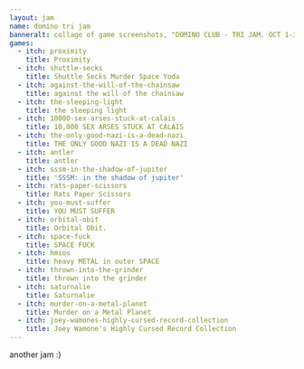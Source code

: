 ```yaml
---
layout: jam
name: domino tri jam
banneralt: collage of game screenshots, "DOMINO CLUB - TRI JAM. OCT 1-31, 2021. CLICK FOR GAMES"
games:
  - itch: proximity
    title: Proximity
  - itch: shuttle-secks
    title: Shuttle Secks Murder Space Yoda
  - itch: against-the-will-of-the-chainsaw
    title: against the will of the chainsaw
  - itch: the-sleeping-light
    title: the sleeping light
  - itch: 10000-sex-arses-stuck-at-calais
    title: 10,000 SEX ARSES STUCK AT CALAIS
  - itch: the-only-good-nazi-is-a-dead-nazi
    title: THE ONLY GOOD NAZI IS A DEAD NAZI
  - itch: antler
    title: antler
  - itch: sssm-in-the-shadow-of-jupiter
    title: 'SSSM: in the shadow of jupiter'
  - itch: rats-paper-scissors
    title: Rats Paper Scissors
  - itch: you-must-suffer
    title: YOU MUST SUFFER
  - itch: orbital-obit
    title: Orbital Obit.
  - itch: space-fuck
    title: SPACE FUCK
  - itch: hmios
    title: heavy METAL in outer SPACE
  - itch: thrown-into-the-grinder
    title: thrown into the grinder
  - itch: saturnalie
    title: Saturnalie
  - itch: murder-on-a-metal-planet
    title: Murder on a Metal Planet
  - itch: joey-wamones-highly-cursed-record-collection
    title: Joey Wamone's Highly Cursed Record Collection
---
```


another jam :)
